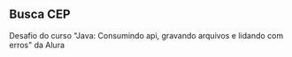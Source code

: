 ## Busca CEP

Desafio do curso "Java: Consumindo api, gravando arquivos e lidando com erros" da Alura


